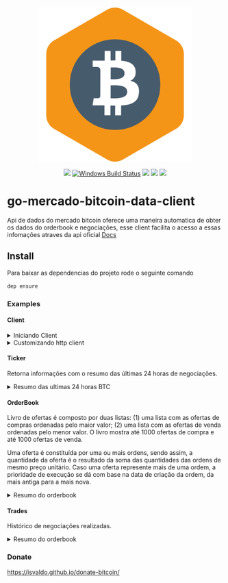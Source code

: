 <p align="center"><img src="docs/img/mkbtc.png" width="360"></p>
<p align="center">
  <a href="https://travis-ci.org/isvaldo/go-mercado-bitcoin-data-client"><img src="https://travis-ci.org/isvaldo/go-mercado-bitcoin-data-client.svg?branch=master"/></a>
  <a href="https://ci.appveyor.com/project/isvaldo/go-mercado-bitcoin-data-client"><img src="https://ci.appveyor.com/api/projects/status/github/isvaldo/go-mercado-bitcoin-data-client?svg=true&branch=master&passingText=Windows%20-%20OK&failingText=Windows%20-%20failed&pendingText=Windows%20-%20pending" alt="Windows Build Status"></a>
  <a href="https://goreportcard.com/report/github.com/isvaldo/go-mercado-bitcoin-data-client"><img src="https://goreportcard.com/badge/github.com/isvaldo/go-mercado-bitcoin-data-client" /></a>
  <a href="https://codeclimate.com/github/isvaldo/go-mercado-bitcoin-data-client/test_coverage"><img src="https://api.codeclimate.com/v1/badges/0003cc5bae42ebbbb8c9/test_coverage" /></a>
  <a href="https://codeclimate.com/github/isvaldo/go-mercado-bitcoin-data-client/maintainability"><img src="https://api.codeclimate.com/v1/badges/0003cc5bae42ebbbb8c9/maintainability" /></a>
  </p>



# go-mercado-bitcoin-data-client

Api de dados do mercado bitcoin oferece uma maneira automatica de obter os dados
do orderbook e negociações, esse client facilita o acesso a essas infomações atraves da api
oficial  <a href="https://www.mercadobitcoin.com.br/api-doc/">Docs</a>


## Install
Para baixar as dependencias do projeto rode o seguinte comando

```sh
dep ensure
``` 

### Examples


#### Client
<details>
<summary>Iniciando Client</summary>

```go
package main

import (
	"fmt"
	"github.com/isvaldo/go-mercado-bitcoin-data-client"
)

func main() {
	cli := marketbit.New("https://www.mercadobitcoin.net/api")
	fmt.Println(cli)
}
```
</details>
<details>

<summary>Customizando http client</summary>

```go
package main

import (
	"fmt"
	"github.com/isvaldo/go-mercado-bitcoin-data-client"
)

func main() {
	cli := marketbit.NewWithClient("https://www.mercadobitcoin.net/api",createHTTPClient(10,10))
	fmt.Println(cli)
}

func createHTTPClient(maxIdleConnections, requestTimeout int) *http.Client {
	return &http.Client{
		Transport: &http.Transport{
			MaxIdleConnsPerHost: maxIdleConnections,
		},
		Timeout: time.Duration(requestTimeout) * time.Second,
	}
}
```
</details>


#### Ticker
Retorna informações com o resumo das últimas 24 horas de negociações.


<details>
<summary>Resumo das ultimas 24 horas BTC</summary>

```go
package main

import (
	"fmt"
	"github.com/isvaldo/go-mercado-bitcoin-data-client"
)

func main() {
	cli := marketbit.New("https://www.mercadobitcoin.net/api")
	tickerItem, err := cli.GetTicker("btc") // btc, ltc, bch
	if err != nil {
		panic(err)
	}
	fmt.Println(tickerItem.Date)
	fmt.Println(tickerItem.Vol)
	fmt.Println(tickerItem.Sell)
	fmt.Println(tickerItem.Last)
	fmt.Println(tickerItem.Buy)
	fmt.Println(tickerItem.High)
	fmt.Println(tickerItem.Low)
}
```

<details>
<summary>Http Response</summary>

```javascript
'ticker': {
'high': 14481.47000000,
'low': 13706.00002000,
'vol': 443.73564488,
'last': 14447.01000000,
'buy': 14447.00100000,
'sell': 14447.01000000,
'date': 1502977646
}
```
</details>

<details>
<summary>Code Response</summary>

```sh
/tmp/___go_build_main_go #gosetup
1514840316
115.06076518
48550.00000000
48550.00000000
48400.00000000
49599.00000000
47500.00000000
```

</details>

</details>

#### OrderBook
Livro de ofertas é composto por duas listas: (1) uma lista com as ofertas de compras ordenadas pelo maior valor; (2) uma lista com as ofertas de venda ordenadas pelo menor valor. O livro mostra até 1000 ofertas de compra e até 1000 ofertas de venda.

Uma oferta é constituída por uma ou mais ordens, sendo assim, a quantidade da oferta é o resultado da soma das quantidades das ordens de mesmo preço unitário. Caso uma oferta represente mais de uma ordem, a prioridade de execução se dá com base na data de criação da ordem, da mais antiga para a mais nova.

<details>
<summary>Resumo do orderbook</summary>


```go
package main

import (
	"fmt"
	"github.com/isvaldo/go-mercado-bitcoin-data-client"
)

func main() {
	cli := New("https://www.mercadobitcoin.net/api")
    
    	orderItem, err := cli.GetOrderBook("btc")
    	if err != nil {
    		panic(err)
    	}
    
    	for _, askItem := range orderItem.Asks {
    		fmt.Println(askItem.Amount())
    		fmt.Println(askItem.Price())
    	}
    	for _, bidsItem := range orderItem.Bids {
    		fmt.Println(bidsItem.Amount())
    		fmt.Println(bidsItem.Price())
    	}
}

```

</details>

#### Trades
Histórico de negociações realizadas.

<details>
<summary>Resumo do orderbook</summary>


```go
package main

import (
	"fmt"
	"github.com/isvaldo/go-mercado-bitcoin-data-client"
)

func main() {
    cli := New("https://www.mercadobitcoin.net/api")

	tradesResponse, err := cli.GetLastTrades("btc")
	if err != nil {
		panic(err)
	}

	for _, tradeItens := range tradesResponse.Trades {
		fmt.Println(tradeItens.Price)
		fmt.Println(tradeItens.Amount)
		fmt.Println(tradeItens.Date)
		fmt.Println(tradeItens.Tid)
		fmt.Println(tradeItens.Type)
	}
}

```

</details>



### Donate

https://isvaldo.github.io/donate-bitcoin/